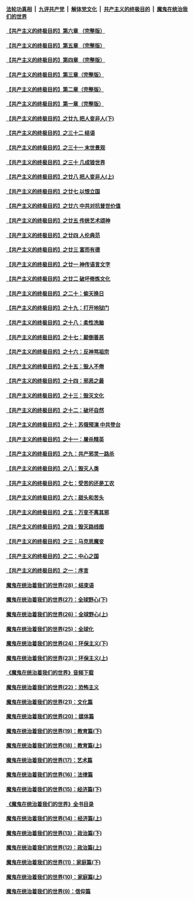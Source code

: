 

####  [法轮功真相](../../../../basic/blob/master/README.md?t=07070502) &nbsp;|&nbsp; [九评共产党](../../../../9ping.md/blob/master/README.md?t=07070502) &nbsp;|&nbsp; [解体党文化](../../../../jtdwh.md/blob/master/README.md?t=07070502)  &nbsp;|&nbsp; [共产主义的终极目的](../../../../gczydzjmd.md/blob/master/README.md?t=07070502) &nbsp;|&nbsp; [魔鬼在统治我们的世界](../../../../mgztzwmdsj.md/blob/master/README.md?t=07070502) 

#### [【共产主义的终极目的】第六章 （完整版）](../pages/nsc422/n11428913.md?t=07070502) 

#### [【共产主义的终极目的】第五章 （完整版）](../pages/nsc422/n11428912.md?t=07070502) 

#### [【共产主义的终极目的】第四章 （完整版）](../pages/nsc422/n11428907.md?t=07070502) 

#### [【共产主义的终极目的】第三章（完整版）](../pages/nsc422/n11428848.md?t=07070502) 

#### [【共产主义的终极目的】第二章（完整版）](../pages/nsc422/n11428831.md?t=07070502) 

#### [【共产主义的终极目的】第一章（完整版）](../pages/nsc422/n11417651.md?t=07070502) 

#### [【共产主义的终极目的】之廿九 把人变非人(下)](../pages/nsc422/n11344140.md?t=07070502) 

#### [【共产主义的终极目的】之三十二 结语](../pages/nsc422/n11360535.md?t=07070502) 

#### [【共产主义的终极目的】之三十一 末世景观](../pages/nsc422/n11351129.md?t=07070502) 

#### [【共产主义的终极目的】之三十 几成狼世界](../pages/nsc422/n11348280.md?t=07070502) 

#### [【共产主义的终极目的】之廿八 把人变非人(上)](../pages/nsc422/n11340492.md?t=07070502) 

#### [【共产主义的终极目的】之廿七 以恨立国](../pages/nsc422/n11336944.md?t=07070502) 

#### [【共产主义的终极目的】之廿六 中共对抗普世价值](../pages/nsc422/n11324785.md?t=07070502) 

#### [【共产主义的终极目的】之廿五 传统艺术颂神](../pages/nsc422/n11296396.md?t=07070502) 

#### [【共产主义的终极目的】之廿四 人伦典范](../pages/nsc422/n11296397.md?t=07070502) 

#### [【共产主义的终极目的】之廿三 富而有德](../pages/nsc422/n11283598.md?t=07070502) 

#### [【共产主义的终极目的】之廿一 神传语言文字](../pages/nsc422/n11263265.md?t=07070502) 

#### [【共产主义的终极目的】之廿二 破坏修炼文化](../pages/nsc422/n11245728.md?t=07070502) 

#### [【共产主义的终极目的】之二十：偷天换日](../pages/nsc422/n11238846.md?t=07070502) 

#### [【共产主义的终极目的】之十九：打开地狱门](../pages/nsc422/n11206376.md?t=07070502) 

#### [【共产主义的终极目的】之十八：柔性洗脑](../pages/nsc422/n11199994.md?t=07070502) 

#### [【共产主义的终极目的】之十七：颠倒善恶](../pages/nsc422/n11179782.md?t=07070502) 

#### [【共产主义的终极目的】之十六：反神骂祖宗](../pages/nsc422/n11166798.md?t=07070502) 

#### [【共产主义的终极目的】之十五：毁人不倦](../pages/nsc422/n11166792.md?t=07070502) 

#### [【共产主义的终极目的】之十四：邪恶之最](../pages/nsc422/n11150249.md?t=07070502) 

#### [【共产主义的终极目的】之十三：毁灭文化](../pages/nsc422/n11135227.md?t=07070502) 

#### [【共产主义的终极目的】之十二：破坏自然](../pages/nsc422/n11135214.md?t=07070502) 

#### [【共产主义的终极目的】之十：苏俄预演 中共登台](../pages/nsc422/n11118424.md?t=07070502) 

#### [【共产主义的终极目的】之十一：屠杀精英](../pages/nsc422/n11118442.md?t=07070502) 

#### [【共产主义的终极目的】之九：共产邪灵一路杀](../pages/nsc422/n11114139.md?t=07070502) 

#### [【共产主义的终极目的】之八：毁灭人类](../pages/nsc422/n11108503.md?t=07070502) 

#### [【共产主义的终极目的】之七：受苦的还是工农](../pages/nsc422/n11101809.md?t=07070502) 

#### [【共产主义的终极目的】之六：甜头和苦头](../pages/nsc422/n11096971.md?t=07070502) 

#### [【共产主义的终极目的】之五：万变不离其邪](../pages/nsc422/n11091285.md?t=07070502) 

#### [【共产主义的终极目的】之四：毁灭路线图](../pages/nsc422/n11086284.md?t=07070502) 

#### [【共产主义的终极目的】之三：马克思魔变](../pages/nsc422/n11061941.md?t=07070502) 

#### [【共产主义的终极目的】之二：中心之国](../pages/nsc422/n11047728.md?t=07070502) 

#### [【共产主义的终极目的】之一：序言](../pages/nsc422/n11086077.md?t=07070502) 

#### [魔鬼在统治着我们的世界(28)：结束语](../pages/nsc422/n10936246.md?t=07070502) 

#### [魔鬼在统治着我们的世界(27)：全球野心(下)](../pages/nsc422/n10928319.md?t=07070502) 

#### [魔鬼在统治着我们的世界(26)：全球野心(上)](../pages/nsc422/n10900318.md?t=07070502) 

#### [魔鬼在统治着我们的世界(25)：全球化](../pages/nsc422/n10788205.md?t=07070502) 

#### [魔鬼在统治着我们的世界(24)：环保主义(下)](../pages/nsc422/n10695307.md?t=07070502) 

#### [魔鬼在统治着我们的世界(23)：环保主义(上)](../pages/nsc422/n10688613.md?t=07070502) 

#### [《魔鬼在统治着我们的世界》音频下载](../pages/nsc422/n10635553.md?t=07070502) 

#### [魔鬼在统治着我们的世界(22)：恐怖主义](../pages/nsc422/n10614727.md?t=07070502) 

#### [魔鬼在统治着我们的世界(21)：文化篇](../pages/nsc422/n10597706.md?t=07070502) 

#### [魔鬼在统治着我们的世界(20)：媒体篇](../pages/nsc422/n10586579.md?t=07070502) 

#### [魔鬼在统治着我们的世界(19)：教育篇(下)](../pages/nsc422/n10564808.md?t=07070502) 

#### [魔鬼在统治着我们的世界(18)：教育篇(上)](../pages/nsc422/n10526970.md?t=07070502) 

#### [魔鬼在统治着我们的世界(17)：艺术篇](../pages/nsc422/n10499093.md?t=07070502) 

#### [魔鬼在统治着我们的世界(16)：法律篇](../pages/nsc422/n10485969.md?t=07070502) 

#### [魔鬼在统治着我们的世界(15)：经济篇(下)](../pages/nsc422/n10469975.md?t=07070502) 

#### [《魔鬼在统治着我们的世界》全书目录](../pages/nsc422/n10464261.md?t=07070502) 

#### [魔鬼在统治着我们的世界(14)：经济篇(上)](../pages/nsc422/n10457370.md?t=07070502) 

#### [魔鬼在统治着我们的世界(13)：政治篇(下)](../pages/nsc422/n10448270.md?t=07070502) 

#### [魔鬼在统治着我们的世界(12)：政治篇(上)](../pages/nsc422/n10444576.md?t=07070502) 

#### [魔鬼在统治着我们的世界(11)：家庭篇(下)](../pages/nsc422/n10440961.md?t=07070502) 

#### [魔鬼在统治着我们的世界(10)：家庭篇(上)](../pages/nsc422/n10435448.md?t=07070502) 

#### [魔鬼在统治着我们的世界(9)：信仰篇](../pages/nsc422/n10432159.md?t=07070502) 

